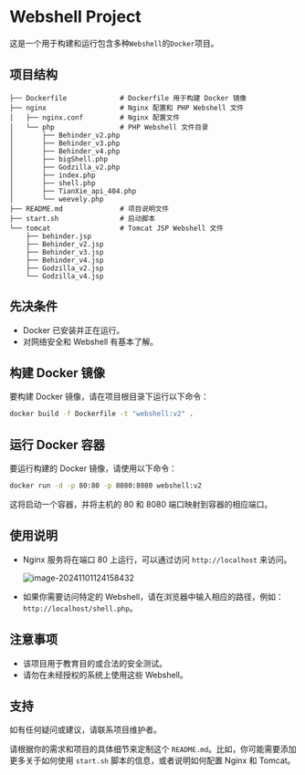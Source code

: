 
# Webshell Project

这是一个用于构建和运行包含多种`Webshell`的`Docker`项目。

## 项目结构

```
├── Dockerfile             # Dockerfile 用于构建 Docker 镜像
├── nginx                  # Nginx 配置和 PHP Webshell 文件
│   ├── nginx.conf         # Nginx 配置文件
│   └── php                # PHP Webshell 文件目录
│       ├── Behinder_v2.php
│       ├── Behinder_v3.php
│       ├── Behinder_v4.php
│       ├── bigShell.php
│       ├── Godzilla_v2.php
│       ├── index.php
│       ├── shell.php
│       ├── TianXie_api_404.php
│       └── weevely.php
├── README.md              # 项目说明文件
├── start.sh               # 启动脚本
└── tomcat                 # Tomcat JSP Webshell 文件
    ├── behinder.jsp
    ├── Behinder_v2.jsp
    ├── Behinder_v3.jsp
    ├── Behinder_v4.jsp
    ├── Godzilla_v2.jsp
    └── Godzilla_v4.jsp
```

## 先决条件

- Docker 已安装并正在运行。
- 对网络安全和 Webshell 有基本了解。

## 构建 Docker 镜像

要构建 Docker 镜像，请在项目根目录下运行以下命令：

```bash
docker build -f Dockerfile -t "webshell:v2" .
```

## 运行 Docker 容器

要运行构建的 Docker 镜像，请使用以下命令：

```bash
docker run -d -p 80:80 -p 8080:8080 webshell:v2
```

这将启动一个容器，并将主机的 80 和 8080 端口映射到容器的相应端口。

## 使用说明

- Nginx 服务将在端口 80 上运行，可以通过访问 `http://localhost` 来访问。

  ![image-20241101124158432](https://wordpress-1258894728.cos.ap-beijing.myqcloud.com/202411011242110.png)

- 如果你需要访问特定的 Webshell，请在浏览器中输入相应的路径，例如：`http://localhost/shell.php`。

## 注意事项

- 该项目用于教育目的或合法的安全测试。
- 请勿在未经授权的系统上使用这些 Webshell。

## 支持

如有任何疑问或建议，请联系项目维护者。

请根据你的需求和项目的具体细节来定制这个 `README.md`。比如，你可能需要添加更多关于如何使用 `start.sh` 脚本的信息，或者说明如何配置 Nginx 和 Tomcat。